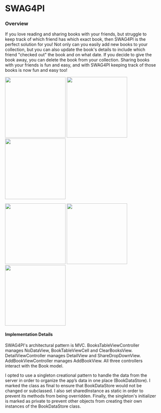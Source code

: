 # SWAG4PI

### Overview
If you love reading and sharing books with your friends, but struggle to keep track of which friend has which exact book, then SWAG4PI is the perfect solution for you! Not only can you easily add new books to your collection, but you can also update the book's details to include which friend "checked out" the book and on what date. If you decide to give the book away, you can delete the book from your collection. Sharing books with your friends is fun and easy, and with SWAG4PI keeping track of those books is now fun and easy too!

<img
src="https://cloud.githubusercontent.com/assets/20174612/23333759/63139984-fb5f-11e6-80d9-557906d8e215.png" width = "200">    <img src="https://cloud.githubusercontent.com/assets/20174612/23333512/b85ee02e-fb5a-11e6-9032-c904265207fe.png" width = "200">    <img src="https://cloud.githubusercontent.com/assets/20174612/23333556/500e07a6-fb5b-11e6-87f9-6560c717656f.png" width = "200">

<img src="https://cloud.githubusercontent.com/assets/20174612/23333527/ea2e0b02-fb5a-11e6-83da-1fa215a33c4c.png" width = "200">    <img src="https://cloud.githubusercontent.com/assets/20174612/23333537/1d3e7f40-fb5b-11e6-8a2d-98de78fc38fd.png" width = "200">    <img src="https://cloud.githubusercontent.com/assets/20174612/23333550/3f38db40-fb5b-11e6-86b4-28a4940d406c.png" width = "200">

#### Implementation Details
SWAG4PI's architectural pattern is MVC. BooksTableViewController manages NoDataView, BookTableViewCell and ClearBooksView. DetailViewController manages DetailView and ShareDropDownView. AddBookViewController manages AddBookView. All three controllers interact with the Book model.

I opted to use a singleton creational pattern to handle the data from the server in order to organize the app’s data in one place (BookDataStore). I marked the class as final to ensure that BookDataStore would not be changed or subclassed. I also set sharedInstance as static in order to prevent its methods from being overridden. Finally, the singleton's initializer is marked as private to prevent other objects from creating their own instances of the BookDataStore class.
